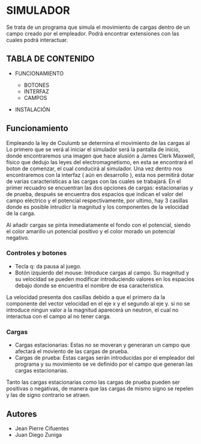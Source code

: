 # SIMULADOR
Se trata de un programa que simula el movimiento de cargas dentro de un campo creado por el empleador. Podrá encontrar extensiones 
con las cuales podrá interactuar.


## TABLA DE CONTENIDO


- FUNCIONAMIENTO
  - BOTONES
  - INTERFAZ
  - CAMPOS
  
- INSTALACIÓN



## Funcionamiento
Empleando la ley de Coulumb se determina el movimiento de las cargas al 
Lo primero que se verá al iniciar el simulador será la pantalla de inicio, donde encontraremos una imagen que hace alusión a James Clerk
Maxwell, físico que dedujo las leyes del electromagnetismo, en esta se encontrará el boton de comenzar, el cual conducirá al simulador.
Una vez dentro nos encontraremos con la interfaz ( aún en desarrollo ), esta nos permitirá dotar de varias caracteristicas a las cargas
con las cuales se trabajará. En el primer recuadro se encuentran las dos opciones de cargas: estacionarias y de prueba, después se encuentra
dos espacios que indican el valor del campo eléctrico y el potencial respectivamente, por ultimo, hay 3 casillas donde es posible intrudicr
la magnitud y los componentes de la velocidad de la carga.

Al añadir cargas se pinta inmediatamente el fondo con el potencial, siendo el color amarillo un potencial positivo y el color morado un 
potencial negativo.

### Controles y botones
  * Tecla q: da pausa al juego.
  * Botón izquierdo del mouse: Introduce cargas al campo. Su magnitud y su velocidad se pueden modificar introduciendo valores en los 
  espacios debajo donde se encuentra el nombre de esa caracteristica. 
  
  La velocidad presenta dos casillas debido a que el primero da la componente del vector velocidad en el eje x y el segundo al eje y. si
  no se introduce ningun valor a la magnitud aparecerá un neutron, el cual no interactua con el campo al no tener carga.


### Cargas

  * Cargas estacionarias: Estas no se moveran y generaran un campo que afectará el moviento de las cargas de prueba.
  * Cargas de prueba: Estas cargas serán introducidas por el empleador del programa y su movimiento se ve definido por el campo que 
   generan las cargas estacionarias.

Tanto las cargas estacionarias como las cargas de prueba pueden ser positivas o negativas, de manera que las cargas de mismo signo
se repelen y las de signo contrario se atraen. 


## Autores
- Jean Pierre Cifuentes
- Juan Diego Zuniga 
